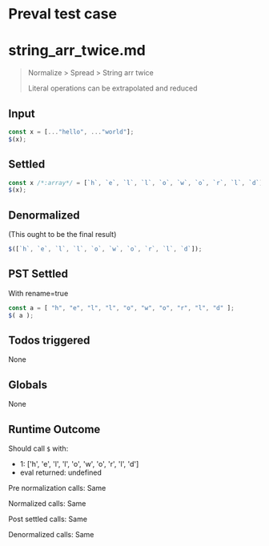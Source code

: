 # Preval test case

# string_arr_twice.md

> Normalize > Spread > String arr twice
>
> Literal operations can be extrapolated and reduced

## Input

`````js filename=intro
const x = [..."hello", ..."world"];
$(x);
`````


## Settled


`````js filename=intro
const x /*:array*/ = [`h`, `e`, `l`, `l`, `o`, `w`, `o`, `r`, `l`, `d`];
$(x);
`````


## Denormalized
(This ought to be the final result)

`````js filename=intro
$([`h`, `e`, `l`, `l`, `o`, `w`, `o`, `r`, `l`, `d`]);
`````


## PST Settled
With rename=true

`````js filename=intro
const a = [ "h", "e", "l", "l", "o", "w", "o", "r", "l", "d" ];
$( a );
`````


## Todos triggered


None


## Globals


None


## Runtime Outcome


Should call `$` with:
 - 1: ['h', 'e', 'l', 'l', 'o', 'w', 'o', 'r', 'l', 'd']
 - eval returned: undefined

Pre normalization calls: Same

Normalized calls: Same

Post settled calls: Same

Denormalized calls: Same
